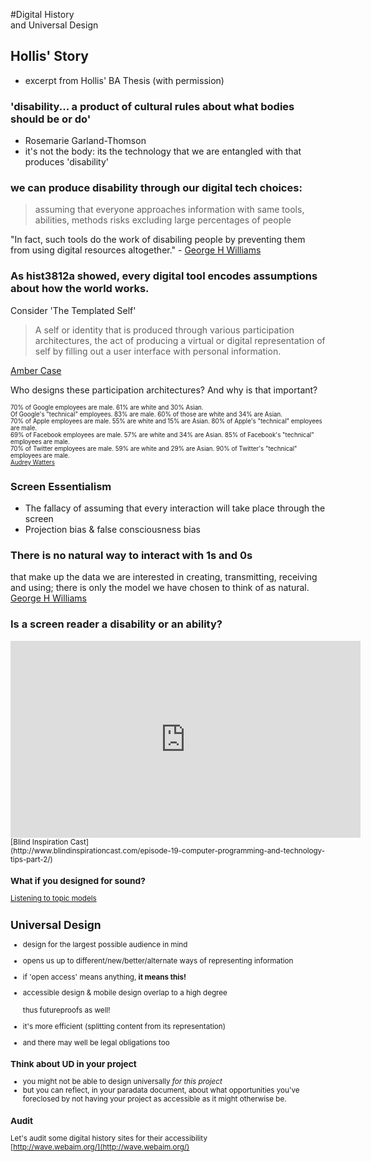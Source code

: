 #Digital History<br>and Universal Design


## Hollis' Story
+ excerpt from Hollis' BA Thesis (with permission)


### 'disability... a product of cultural rules about what bodies should be or do'
- Rosemarie Garland-Thomson
- it's not the body: its the technology that we are entangled with that produces 'disability'


### we can produce disability through our digital tech choices:
> assuming that everyone approaches information with same tools, abilities, methods risks excluding large percentages of people


"In fact, such tools do the work of disabiling people by preventing them from using digital resources altogether." - [George H Williams](http://dhdebates.gc.cuny.edu/debates/text/44)


### As hist3812a showed, every digital tool encodes assumptions about how the world works.


Consider 'The Templated Self'
> A self or identity that is produced through various participation architectures, the act of producing a virtual or digital representation of self by filling out a user interface with personal information.

[Amber Case](http://cyborganthropology.com/Templated_Self)


Who designs these participation architectures? And why is that important?


<small><small>
70% of Google employees are male. 61% are white and 30% Asian. <br>Of Google's "technical" employees. 83% are male. 60% of those are white and 34% are Asian.
<br>70% of Apple employees are male. 55% are white and 15% are Asian. 80% of Apple's "technical" employees are male.
<br>69% of Facebook employees are male. 57% are white and 34% are Asian. 85% of Facebook's "technical" employees are male.
<br>70% of Twitter employees are male. 59% are white and 29% are Asian. 90% of Twitter's "technical" employees are male.
<br> [Audrey Watters](http://hackeducation.com/2015/03/11/men-still-explain/)
</small></small>


### Screen Essentialism
+ The fallacy of assuming that every interaction will take place through the screen
+ Projection bias & false consciousness bias


### There is no natural way to interact with 1s and 0s
that make up the data we are interested in creating, transmitting, receiving and using; there is only the model we have chosen to think of as natural.<br>
[George H Williams](http://dhdebates.gc.cuny.edu/debates/text/44)


### Is a screen reader a disability or an ability?
<iframe width="560" height="315" src="https://www.youtube.com/embed/2PMuBQ7LyOw" frameborder="0" allowfullscreen></iframe>
<small>[Blind Inspiration Cast]<br>(http://www.blindinspirationcast.com/episode-19-computer-programming-and-technology-tips-part-2/)


### What if you designed for sound?

[Listening to topic models](http://electricarchaeology.ca/2012/11/26/listening-to-topic-models/)


## Universal Design 
+ design for the largest possible audience in mind
+ opens us up to different/new/better/alternate ways of representing information
+ if 'open access' means anything, **it means this!**


+ accessible design & mobile design overlap to a high degree<br><br> thus futureproofs as well!
+ it's more efficient (splitting content from its representation)
+ and there may well be legal obligations too


### Think about UD in your project
+ you might not be able to design universally _for this project_
+ but you can reflect, in your paradata document, about what opportunities you've foreclosed by not having your project as accessible as it might otherwise be.


### Audit
Let's audit some digital history sites for their accessibility<br>[http://wave.webaim.org/](http://wave.webaim.org/)
